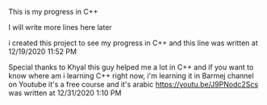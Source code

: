 This is my progress in C++

I will write more lines here later

i created this project to see my progress in C++ 
and this line was written at 12/19/2020 11:52 PM


Special thanks to Khyal this guy helped me a lot in C++
and if you want to know where am i learning C++ right now, i'm learning it in Barmej channel on Youtube it's a free course and it's arabic https://youtu.be/J9PNodc2Scs was written at 12/31/2020 1:10 PM
